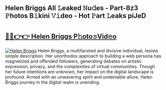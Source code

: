 ## Helen Briggs All 𝙻eaked 𝙽u𝚍es - Part-8z3 𝙿hotos B𝚒kini 𝚅𝚒deo - Hot 𝙿art 𝙻eaks piJeD

# <h2><a href="http://ld3j6v.urlbe.top/?page=Helen+Briggs">🔗🔗👉👉 Helen Briggs P𝚑oto𝚜Vid𝚎o</a></h2>

[![Helen Briggs](https://i.imgur.com/eBuTRDB.gif)](http://ld3j6v.urlbe.top/?page=Helen+Briggs)
Helen Briggs, a multifaceted and divisive individual, resists simple description. Her unorthodox approach to building a web persona has magnetized and offended followers, generating debates on artistic expression, privacy, and the complexities of virtual communities. Though her future intentions are unknown, her impact on the digital landscape is profound. Armed with an unwavering spirit and undeniable allure, Helen Briggs journey in the digital realm is unending.
